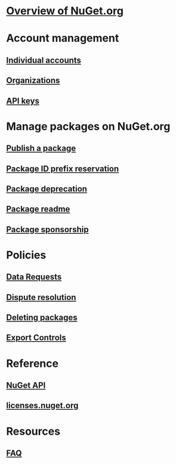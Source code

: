 # [Overview of NuGet.org](overview-nuget-org.md)
# Account management
## [Individual accounts](individual-accounts.md)
## [Organizations](organizations-on-nuget-org.md)
## [API keys](scoped-api-keys.md)
# Manage packages on NuGet.org
## [Publish a package](publish-a-package.md)
## [Package ID prefix reservation](id-prefix-reservation.md)
## [Package deprecation](deprecate-packages.md)
## [Package readme](package-readme-on-nuget-org.md)
## [Package sponsorship](package-sponsorship-on-nuget-org.md)
# Policies
## [Data Requests](policies/Data-requests.md)
## [Dispute resolution](policies/dispute-resolution.md)
## [Deleting packages](policies/deleting-packages.md)
## [Export Controls](policies/export-control.md)
# Reference
## [NuGet API](../api/overview.md)
## [licenses.nuget.org](licenses.nuget.org.md)
# Resources
## [FAQ](nuget-org-faq.yml)

